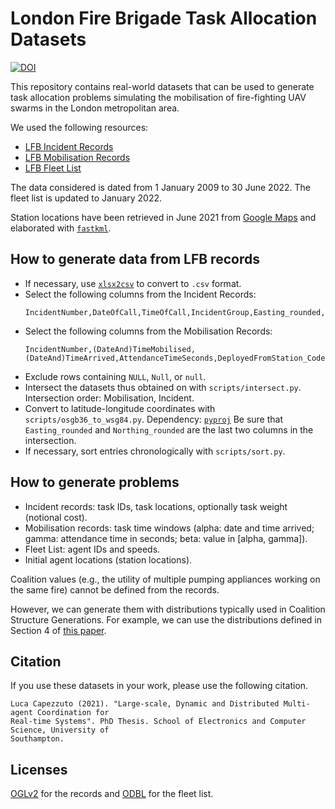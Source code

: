 # London Fire Brigade Task Allocation Datasets

[![DOI](https://zenodo.org/badge/DOI/10.5281/zenodo.5186372.svg)](https://doi.org/10.5281/zenodo.5186372)

This repository contains real-world datasets that can be used to generate task allocation
problems simulating the mobilisation of fire-fighting UAV swarms in the London
metropolitan area.

We used the following resources:

- [LFB Incident Records](https://data.london.gov.uk/dataset/london-fire-brigade-incident-records)
- [LFB Mobilisation Records](https://data.london.gov.uk/dataset/london-fire-brigade-mobilisation-records)
- [LFB Fleet List](https://data.london.gov.uk/dataset/london-fire-brigade---fleet-list)

The data considered is dated from 1 January 2009 to 30 June 2022. The fleet list is
updated to January 2022.

Station locations have been retrieved in June 2021 from [Google
Maps](https://www.google.com/maps/d/viewer?mid=1rSai4zdG8uSujX8QxY1i0cwgNAU&msa=0&ll=51.576189821246516%2C-0.5874470076488247&spn=0.064273%2C0.169086&iwloc=lyrftr%3Almq%3A1004%3Afire%20station%2C9131785149235576475%2C51.606291%2C0.10437&z=10)
and elaborated with [`fastkml`](https://pypi.org/project/fastkml).

## How to generate data from LFB records

- If necessary, use [`xlsx2csv`](https://pypi.org/project/xls2csv) to convert to
  `.csv` format.
- Select the following columns from the Incident Records:
  ```shell
  IncidentNumber,DateOfCall,TimeOfCall,IncidentGroup,Easting_rounded,Northing_rounded
  ```
- Select the following columns from the Mobilisation Records:
  ```shell
  IncidentNumber,(DateAnd)TimeMobilised,(DateAnd)TimeArrived,AttendanceTimeSeconds,DeployedFromStation_Code
  ```
- Exclude rows containing `NULL`, `Null`, or `null`.
- Intersect the datasets thus obtained on with `scripts/intersect.py`.
  Intersection order: Mobilisation, Incident.
- Convert to latitude-longitude coordinates with
  `scripts/osgb36_to_wsg84.py`. Dependency: [`pyproj`](https://pypi.org/project/pyproj)
  Be sure that `Easting_rounded` and `Northing_rounded` are the last two columns in the
  intersection.
- If necessary, sort entries chronologically with `scripts/sort.py`.

## How to generate problems

- Incident records: task IDs, task locations, optionally task weight (notional cost).
- Mobilisation records: task time windows (alpha: date and time arrived; gamma: attendance
  time in seconds; beta: value in [alpha, gamma]).
- Fleet List: agent IDs and speeds.
- Initial agent locations (station locations).

Coalition values (e.g., the utility of multiple pumping appliances working on the same
fire) cannot be defined from the records.

However, we can generate them with distributions typically used in Coalition Structure
Generations. For example, we can use the distributions defined in Section 4 of [this
paper](https://ojs.aaai.org/index.php/AAAI/article/view/8265).

## Citation

If you use these datasets in your work, please use the following citation.

```
Luca Capezzuto (2021). "Large-scale, Dynamic and Distributed Multi-agent Coordination for
Real-time Systems". PhD Thesis. School of Electronics and Computer Science, University of
Southampton.
```

## Licenses

[OGLv2](http://www.nationalarchives.gov.uk/doc/open-government-licence/version/2)
for the records and [ODBL](https://opendefinition.org/licenses/odc-odbl) for the
fleet list.
